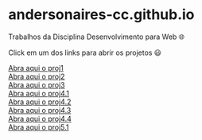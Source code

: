 # andersonaires-cc.github.io
Trabalhos da Disciplina Desenvolvimento para Web :globe_with_meridians:

Click em um dos links para abrir os projetos :smiley:

<a href="https://andersonaires-cc.github.io/trabalhos/proj1/index.html">Abra aqui o proj1</a></br>
<a href="https://andersonaires-cc.github.io/trabalhos/proj2/index.html">Abra aqui o proj2</a></br>
<a href="https://andersonaires-cc.github.io/trabalhos/proj3/index.html">Abra aqui o proj3</a></br>
<a href="https://andersonaires-cc.github.io/trabalhos/proj4/proj4.1/index.html">Abra aqui o proj4.1</a></br>
<a href="https://andersonaires-cc.github.io/trabalhos/proj4/proj4.2/index.html">Abra aqui o proj4.2</a></br>
<a href="https://andersonaires-cc.github.io/trabalhos/proj4/proj4.3/index.html">Abra aqui o proj4.3</a></br>
<a href="https://andersonaires-cc.github.io/trabalhos/proj4/proj4.4/index.html">Abra aqui o proj4.4</a></br>
<a href="https://andersonaires-cc.github.io/trabalhos/proj5/proj5.1/index.html">Abra aqui o proj5.1</a></br>
